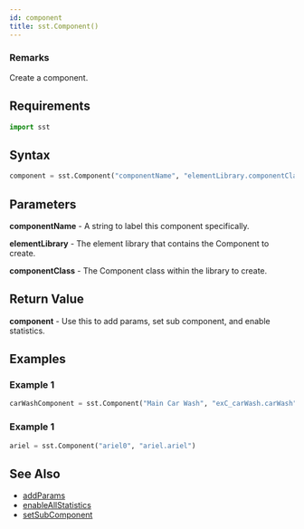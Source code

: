 ```yaml
---
id: component
title: sst.Component()
---
```


### Remarks

Create a component.

## Requirements

```python
import sst
```

## Syntax

```python
component = sst.Component("componentName", "elementLibrary.componentClass")
```

## Parameters

**componentName** - A string to label this component specifically.

**elementLibrary** - The element library that contains the Component to create.

**componentClass** - The Component class within the library to create.

## Return Value

**component** - Use this to add params, set sub component, and enable statistics.

## Examples

### Example 1
```python
carWashComponent = sst.Component("Main Car Wash", "exC_carWash.carWash")
```

### Example 1
```python
ariel = sst.Component("ariel0", "ariel.ariel")
```

## See Also

- [addParams](projectDriver/component/addParams.md)
- [enableAllStatistics](projectDriver/component/enableAllStatistics.md)
- [setSubComponent](projectDriver/component/setSubComponent.md)